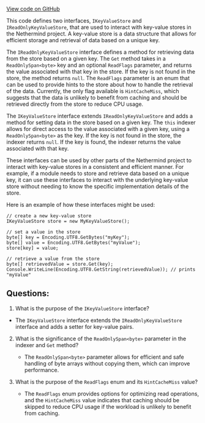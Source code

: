 [View code on GitHub](https://github.com/NethermindEth/nethermind/src/Nethermind/Nethermind.Core/IKeyValueStore.cs)

This code defines two interfaces, `IKeyValueStore` and `IReadOnlyKeyValueStore`, that are used to interact with key-value stores in the Nethermind project. A key-value store is a data structure that allows for efficient storage and retrieval of data based on a unique key. 

The `IReadOnlyKeyValueStore` interface defines a method for retrieving data from the store based on a given key. The `Get` method takes in a `ReadOnlySpan<byte>` key and an optional `ReadFlags` parameter, and returns the value associated with that key in the store. If the key is not found in the store, the method returns `null`. The `ReadFlags` parameter is an enum that can be used to provide hints to the store about how to handle the retrieval of the data. Currently, the only flag available is `HintCacheMiss`, which suggests that the data is unlikely to benefit from caching and should be retrieved directly from the store to reduce CPU usage.

The `IKeyValueStore` interface extends `IReadOnlyKeyValueStore` and adds a method for setting data in the store based on a given key. The `this` indexer allows for direct access to the value associated with a given key, using a `ReadOnlySpan<byte>` as the key. If the key is not found in the store, the indexer returns `null`. If the key is found, the indexer returns the value associated with that key.

These interfaces can be used by other parts of the Nethermind project to interact with key-value stores in a consistent and efficient manner. For example, if a module needs to store and retrieve data based on a unique key, it can use these interfaces to interact with the underlying key-value store without needing to know the specific implementation details of the store. 

Here is an example of how these interfaces might be used:

```
// create a new key-value store
IKeyValueStore store = new MyKeyValueStore();

// set a value in the store
byte[] key = Encoding.UTF8.GetBytes("myKey");
byte[] value = Encoding.UTF8.GetBytes("myValue");
store[key] = value;

// retrieve a value from the store
byte[] retrievedValue = store.Get(key);
Console.WriteLine(Encoding.UTF8.GetString(retrievedValue)); // prints "myValue"
```
## Questions: 
 1. What is the purpose of the `IKeyValueStore` interface?
   - The `IKeyValueStore` interface extends the `IReadOnlyKeyValueStore` interface and adds a setter for key-value pairs.

2. What is the significance of the `ReadOnlySpan<byte>` parameter in the indexer and `Get` method?
   - The `ReadOnlySpan<byte>` parameter allows for efficient and safe handling of byte arrays without copying them, which can improve performance.

3. What is the purpose of the `ReadFlags` enum and its `HintCacheMiss` value?
   - The `ReadFlags` enum provides options for optimizing read operations, and the `HintCacheMiss` value indicates that caching should be skipped to reduce CPU usage if the workload is unlikely to benefit from caching.